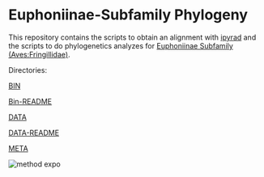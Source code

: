 # Euphoniinae-Subfamily Phylogeny 

This repository contains the scripts to obtain an alignment with [ipyrad](https://ipyrad.readthedocs.io/index.html) and the scripts to do phylogenetics analyzes for [Euphoniinae Subfamily (Aves:Fringillidae)](http://jboyd.net/Taxo/List29.html#fringillidae). 

Directories:

[BIN](https://github.com/almamelisa/Euphoniinae-Subfamily/tree/master/BIN) 

[Bin-README](https://github.com/almamelisa/Euphoniinae-Subfamily/blob/master/BIN/BIN-README.md)

[DATA](https://github.com/almamelisa/Euphoniinae-Subfamily/tree/master/DATA)

[DATA-README](https://github.com/almamelisa/Euphoniinae-Subfamily/blob/master/DATA/DATA-README.md)

[META](https://github.com/almamelisa/Euphoniinae-Subfamily/tree/master/META)

![method expo](https://user-images.githubusercontent.com/33968041/63709485-9e1e9080-c7fc-11e9-80a3-727d6f07f1cb.png)
